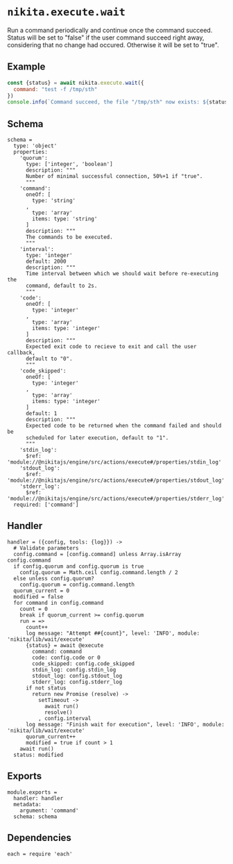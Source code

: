 
# `nikita.execute.wait`

Run a command periodically and continue once the command succeed. Status will be
set to "false" if the user command succeed right away, considering that no
change had occured. Otherwise it will be set to "true".   

## Example

```js
const {status} = await nikita.execute.wait({
  command: "test -f /tmp/sth"
})
console.info(`Command succeed, the file "/tmp/sth" now exists: ${status}`)
```

## Schema

    schema =
      type: 'object'
      properties:
        'quorum':
          type: ['integer', 'boolean']
          description: """
          Number of minimal successful connection, 50%+1 if "true".
          """
        'command':
          oneOf: [
            type: 'string'
          ,
            type: 'array'
            items: type: 'string'
          ]
          description: """
          The commands to be executed.
          """
        'interval':
          type: 'integer'
          default: 2000
          description: """
          Time interval between which we should wait before re-executing the
          command, default to 2s.
          """
        'code':
          oneOf: [
            type: 'integer'
          ,
            type: 'array'
            items: type: 'integer'
          ]
          description: """
          Expected exit code to recieve to exit and call the user callback,
          default to "0".
          """
        'code_skipped':
          oneOf: [
            type: 'integer'
          ,
            type: 'array'
            items: type: 'integer'
          ]
          default: 1
          description: """
          Expected code to be returned when the command failed and should be
          scheduled for later execution, default to "1".
          """
        'stdin_log':
          $ref: 'module://@nikitajs/engine/src/actions/execute#/properties/stdin_log'
        'stdout_log':
          $ref: 'module://@nikitajs/engine/src/actions/execute#/properties/stdout_log'
        'stderr_log':
          $ref: 'module://@nikitajs/engine/src/actions/execute#/properties/stderr_log'
      required: ['command']

## Handler

    handler = ({config, tools: {log}}) ->
      # Validate parameters
      config.command = [config.command] unless Array.isArray config.command
      if config.quorum and config.quorum is true
        config.quorum = Math.ceil config.command.length / 2
      else unless config.quorum?
        config.quorum = config.command.length
      quorum_current = 0
      modified = false
      for command in config.command
        count = 0
        break if quorum_current >= config.quorum
        run = =>
          count++
          log message: "Attempt ##{count}", level: 'INFO', module: 'nikita/lib/wait/execute'
          {status} = await @execute
            command: command
            code: config.code or 0
            code_skipped: config.code_skipped
            stdin_log: config.stdin_log
            stdout_log: config.stdout_log
            stderr_log: config.stderr_log
          if not status
            return new Promise (resolve) ->
              setTimeout ->
                await run()
                resolve()
              , config.interval
          log message: "Finish wait for execution", level: 'INFO', module: 'nikita/lib/wait/execute'
          quorum_current++
          modified = true if count > 1
        await run()
      status: modified

## Exports

    module.exports =
      handler: handler
      metadata:
        argument: 'command'
      schema: schema

## Dependencies

    each = require 'each'
